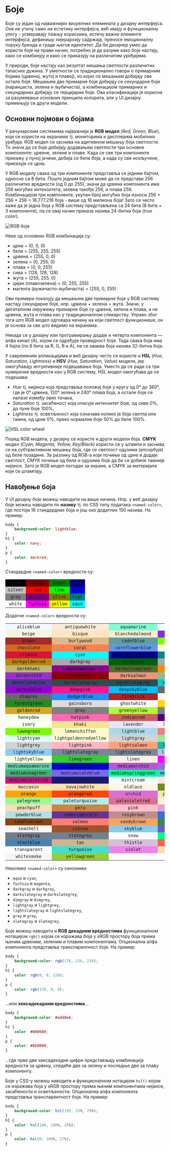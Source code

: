 # Боје

Боје су један од најважнијих визуелних елемената у дизајну интерфејса. Оне не
утичу само на естетику интерфејса, већ имају и функционалну улогу - усмеравају
пажњу корисника, истичу важне елементе интерфејса, дефинишу хијерархију
садржаја, преносе емоционалну поруку бренда и граде његов идентитет. Да би
дизајнер умео да користи боје на прави начин, потребно је да разуме како боје
настају, како се комбинују и како се приказују на различитим уређајима.

У природи, боје настају као резултат мешања светлости различитих таласних
дужина. У уметности се традиционално говори о примарним бојама (црвеној, жутој
и плавој), из којих се мешањем добијају све остале боје. Мешањем две примарне
боје добијају се секундарне боје (наранџаста, зелена и љубичаста), а
комбинацијом примарних и секундарних добијају се терцијарне боје. Ова
класификација је корисна за разумевање основних принципа колорита, али у
UI дизајну примењују се други модели.

## Основни појмови о бојама

У рачунарским системима најважнији је **RGB модел** (*Red, Green, Blue*), који
се користи на екранима тј. мониторима и дисплејима мобилних уређаја. RGB модел
се заснива на адитивном мешању боја светлости. То значи да се боје добијају
додавањем светлости три основне компоненте: црвене, зелене и плаве. Када се све
три компоненте прикажу у пуној јачини, добија се бела боја, а када су све
искључене, приказује се црна.

У RGB моделу свака од три компоненте представља се једним бајтом, односно са 8
бита. Пошто једним бајтом може да се представи 256 различитих вредности (од 0
до 255), значи да црвена компонента има 256 могућих интензитета, зелена такође
256, и плава 256. Комбинацијом три компоненте, укупан број могућих боја износи
256 × 256 × 256 = 16.777.216 боја - више од 16 милиона боја! Зато се често каже
да је једна боја у RGB систему представљена са 24 бита (8 бита × 3 компоненте),
па се овај начин приказа назива 24-битна боја (*true color*).

![RGB боје](./images/colors_rgb.png)

Неке од основних RGB комбинација су:

* црна = (0, 0, 0)
* бела = (255, 255, 255)
* црвена = (255, 0, 0)
* зелена = (0, 255, 0)
* плава = (0, 0, 255)
* сива = (128, 128, 128)
* жута = (255, 255, 0)
* цијан (плавозелена) = (0, 255, 255)
* магента (ружичасто-љубичаста) = (255, 0, 255)

Ови примери показују да мешањем две примарне боје у RGB систему настају
секундарне боје, нпр. црвена + зелена = жута. Значи, у дигиталном окружењу
примарне боје су црвена, зелена и плава, а не црвена, жута и плава као у
традиционалном сликарству. Управо због тога што RGB модел одговара начину на
који светлост функционише, он је основа за све што видимо на екранима.

Некада се у дизајну или програмирању додаје и четврта компонента — алфа канал
(A), којом се одређује провидност боје. Тада свака боја има 4 бајта (по 8 бита
за R, G, B и A), па се оваква боја назива 32-битна боја.

У савременим апликацијама и веб дизајну често се користе и **HSL** (*Hue,
Saturation, Lightness*) и **HSV** (*Hue, Saturation, Value*) модели, јер
омогућавају интуитивније подешавање боја. Уместо да се ради са три нумеричке
вредности као у RGB систему, HSL модел омогућава да се подешава:

* *Hue* тј. нијанса која представља положај боје у кругу од 0° до 360°, где је
0° црвена, 120° зелена и 240° плава боја, а остале боје се налазе између ових
тачака,
* *Saturation* тј. засићеност која описује интензитет боје, од сиве 0%, до пуне
боје 100%,
* *Lightness* тј. осветљеност која означава колико је боја светла или тамна, од
црне 0%, преко нормалне боје 50% до беле 100%.

![HSL color wheel](./images/color_wheel.png)

Поред RGB модела, у дизајну се користе и други модели боја. **CMYK** модел
(*Cyan, Magenta, Yellow, Key/Black*) користи се у штампи и заснива се на
субтрактивном мешању боја, где се светлост одузима (апсорбује) од беле
позадине. За разлику од RGB-а који почиње од црне и додаје светлост, CMYK
почиње од беле и одузима боје да би се добиле тамније нијансе. Зато је RGB
модел погодан за екране, а CMYK за материјале који се штампају.

## Навођење боја

У UI дизајну боје можеш наводити на више начина. Нпр. у веб дизајну боје можеш
наводити по **називу** тј. по CSS типу података `<named-color>`, где постоји 16
стандардних боја и још око додатних 150 назива. На пример:

```css
body {
    background-color: lightblue;
}
h1 {
    color: navy;
}
p {
    color: darkred;
}
```

Стандардне `<named-color>` вредности су:

<table>
    <tr>
        <td style="background: black; text-align: center;"><code>black</code></td>
        <td style="background: maroon; text-align: center;"><code>maroon</code></td>
        <td style="background: green; text-align: center;"><code>green</code></td>
        <td style="background: navy; text-align: center;"><code>navy</code></td>
    </tr>
    <tr>
        <td style="background: silver; text-align: center;"><code>silver</code></td>
        <td style="background: red; text-align: center;"><code>red</code></td>
        <td style="background: lime; text-align: center;"><code>lime</code></td>
        <td style="background: blue; text-align: center;"><code>blue</code></td>
    </tr>
    <tr>
        <td style="background: gray; text-align: center;"><code>gray</code></td>
        <td style="background: purple; text-align: center;"><code>purple</code></td>
        <td style="background: olive; text-align: center;"><code>olive</code></td>
        <td style="background: teal; text-align: center;"><code>teal</code></td>
    </tr>
    <tr>
        <td style="background: white; text-align: center;"><code>white</code></td>
        <td style="background: fuchsia; text-align: center;"><code>fuchsia</code></td>
        <td style="background: yellow; text-align: center;"><code>yellow</code></td>
        <td style="background: aqua; text-align: center;"><code>aqua</code></td>
    </tr>
</table>

Додатне `<named-color>` вредности су:

<table>
    <tr>
        <td style="text-align: center; background: aliceblue"><code>aliceblue</code></td>
        <td style="text-align: center; background: antiquewhite"><code>antiquewhite</code></td>
        <td style="text-align: center; background: aquamarine"><code>aquamarine</code></td>
        <td style="text-align: center; background: azure"><code>azure</code></td>
    </tr>
    <tr>
        <td style="text-align: center; background: beige"><code>beige</code></td>
        <td style="text-align: center; background: bisque"><code>bisque</code></td>
        <td style="text-align: center; background: blanchedalmond"><code>blanchedalmond</code></td>
        <td style="text-align: center; background: blueviolet"><code>blueviolet</code></td>
    </tr>
    <tr>
        <td style="text-align: center; background: brown"><code>brown</code></td>
        <td style="text-align: center; background: burlywood"><code>burlywood</code></td>
        <td style="text-align: center; background: cadetblue"><code>cadetblue</code></td>
        <td style="text-align: center; background: chartreuse"><code>chartreuse</code></td>
    </tr>
    <tr>
        <td style="text-align: center; background: chocolate"><code>chocolate</code></td>
        <td style="text-align: center; background: coral"><code>coral</code></td>
        <td style="text-align: center; background: cornflowerblue"><code>cornflowerblue</code></td>
        <td style="text-align: center; background: cornsilk"><code>cornsilk</code></td>
    </tr>
    <tr>
        <td style="text-align: center; background: crimson"><code>crimson</code></td>
        <td style="text-align: center; background: cyan"><code>cyan</code></td>
        <td style="text-align: center; background: darkblue"><code>darkblue</code></td>
        <td style="text-align: center; background: darkcyan"><code>darkcyan</code></td>
    </tr>
    <tr>
        <td style="text-align: center; background: darkgoldenrod"><code>darkgoldenrod</code></td>
        <td style="text-align: center; background: darkgray"><code>darkgray</code></td>
        <td style="text-align: center; background: darkgreen"><code>darkgreen</code></td>
        <td style="text-align: center; background: darkgrey"><code>darkgrey</code></td>
    </tr>
    <tr>
        <td style="text-align: center; background: darkkhaki"><code>darkkhaki</code></td>
        <td style="text-align: center; background: darkmagenta"><code>darkmagenta</code></td>
        <td style="text-align: center; background: darkolivegreen"><code>darkolivegreen</code></td>
        <td style="text-align: center; background: darkorange"><code>darkorange</code></td>
    </tr>
    <tr>
        <td style="text-align: center; background: darkorchid"><code>darkorchid</code></td>
        <td style="text-align: center; background: darkred"><code>darkred</code></td>
        <td style="text-align: center; background: darksalmon"><code>darksalmon</code></td>
        <td style="text-align: center; background: darkseagreen"><code>darkseagreen</code></td>
    </tr>
    <tr>
        <td style="text-align: center; background: darkslateblue"><code>darkslateblue</code></td>
        <td style="text-align: center; background: darkslategray"><code>darkslategray</code></td>
        <td style="text-align: center; background: darkslategrey"><code>darkslategrey</code></td>
        <td style="text-align: center; background: darkturquoise"><code>darkturquoise</code></td>
    </tr>
    <tr>
        <td style="text-align: center; background: darkviolet"><code>darkviolet</code></td>
        <td style="text-align: center; background: deeppink"><code>deeppink</code></td>
        <td style="text-align: center; background: deepskyblue"><code>deepskyblue</code></td>
        <td style="text-align: center; background: dimgray"><code>dimgray</code></td>
    </tr>
    <tr>
        <td style="text-align: center; background: dimgrey"><code>dimgrey</code></td>
        <td style="text-align: center; background: dodgerblue"><code>dodgerblue</code></td>
        <td style="text-align: center; background: firebrick"><code>firebrick</code></td>
        <td style="text-align: center; background: floralwhite"><code>floralwhite</code></td>
    </tr>
    <tr>
        <td style="text-align: center; background: forestgreen"><code>forestgreen</code></td>
        <td style="text-align: center; background: gainsboro"><code>gainsboro</code></td>
        <td style="text-align: center; background: ghostwhite"><code>ghostwhite</code></td>
        <td style="text-align: center; background: gold"><code>gold</code></td>
    </tr>
    <tr>
        <td style="text-align: center; background: goldenrod"><code>goldenrod</code></td>
        <td style="text-align: center; background: gray"><code>gray</code></td>
        <td style="text-align: center; background: greenyellow"><code>greenyellow</code></td>
        <td style="text-align: center; background: grey"><code>grey</code></td>
    </tr>
    <tr>
        <td style="text-align: center; background: honeydew"><code>honeydew</code></td>
        <td style="text-align: center; background: hotpink"><code>hotpink</code></td>
        <td style="text-align: center; background: indianred"><code>indianred</code></td>
        <td style="text-align: center; background: indigo"><code>indigo</code></td>
    </tr>
    <tr>
        <td style="text-align: center; background: ivory"><code>ivory</code></td>
        <td style="text-align: center; background: khaki"><code>khaki</code></td>
        <td style="text-align: center; background: lavender"><code>lavender</code></td>
        <td style="text-align: center; background: lavenderblush"><code>lavenderblush</code></td>
    </tr>
    <tr>
        <td style="text-align: center; background: lawngreen"><code>lawngreen</code></td>
        <td style="text-align: center; background: lemonchiffon"><code>lemonchiffon</code></td>
        <td style="text-align: center; background: lightblue"><code>lightblue</code></td>
        <td style="text-align: center; background: lightcoral"><code>lightcoral</code></td>
    </tr>
    <tr>
        <td style="text-align: center; background: lightcyan"><code>lightcyan</code></td>
        <td style="text-align: center; background: lightgoldenrodyellow"><code>lightgoldenrodyellow</code></td>
        <td style="text-align: center; background: lightgray"><code>lightgray</code></td>
        <td style="text-align: center; background: lightgreen"><code>lightgreen</code></td>
    </tr>
    <tr>
        <td style="text-align: center; background: lightgrey"><code>lightgrey</code></td>
        <td style="text-align: center; background: lightpink"><code>lightpink</code></td>
        <td style="text-align: center; background: lightsalmon"><code>lightsalmon</code></td>
        <td style="text-align: center; background: lightseagreen"><code>lightseagreen</code></td>
    </tr>
    <tr>
        <td style="text-align: center; background: lightskyblue"><code>lightskyblue</code></td>
        <td style="text-align: center; background: lightslategray"><code>lightslategray</code></td>
        <td style="text-align: center; background: lightslategrey"><code>lightslategrey</code></td>
        <td style="text-align: center; background: lightsteelblue"><code>lightsteelblue</code></td>
    </tr>
    <tr>
        <td style="text-align: center; background: lightyellow"><code>lightyellow</code></td>
        <td style="text-align: center; background: limegreen"><code>limegreen</code></td>
        <td style="text-align: center; background: linen"><code>linen</code></td>
        <td style="text-align: center; background: magenta"><code>magenta</code></td>
    </tr>
    <tr>
        <td style="text-align: center; background: mediumaquamarine"><code>mediumaquamarine</code></td>
        <td style="text-align: center; background: mediumblue"><code>mediumblue</code></td>
        <td style="text-align: center; background: mediumorchid"><code>mediumorchid</code></td>
        <td style="text-align: center; background: mediumpurple"><code>mediumpurple</code></td>
    </tr>
    <tr>
        <td style="text-align: center; background: mediumseagreen"><code>mediumseagreen</code></td>
        <td style="text-align: center; background: mediumslateblue"><code>mediumslateblue</code></td>
        <td style="text-align: center; background: mediumspringgreen"><code>mediumspringgreen</code></td>
        <td style="text-align: center; background: mediumturquoise"><code>mediumturquoise</code></td>
    </tr>
    <tr>
        <td style="text-align: center; background: mediumvioletred"><code>mediumvioletred</code></td>
        <td style="text-align: center; background: midnightblue"><code>midnightblue</code></td>
        <td style="text-align: center; background: mintcream"><code>mintcream</code></td>
        <td style="text-align: center; background: mistyrose"><code>mistyrose</code></td>
    </tr>
    <tr>
        <td style="text-align: center; background: moccasin"><code>moccasin</code></td>
        <td style="text-align: center; background: navajowhite"><code>navajowhite</code></td>
        <td style="text-align: center; background: oldlace"><code>oldlace</code></td>
        <td style="text-align: center; background: olivedrab"><code>olivedrab</code></td>
    </tr>
    <tr>
        <td style="text-align: center; background: orange"><code>orange</code></td>
        <td style="text-align: center; background: orangered"><code>orangered</code></td>
        <td style="text-align: center; background: orchid"><code>orchid</code></td>
        <td style="text-align: center; background: palegoldenrod"><code>palegoldenrod</code></td>
    </tr>
    <tr>
        <td style="text-align: center; background: palegreen"><code>palegreen</code></td>
        <td style="text-align: center; background: paleturquoise"><code>paleturquoise</code></td>
        <td style="text-align: center; background: palevioletred"><code>palevioletred</code></td>
        <td style="text-align: center; background: papayawhip"><code>papayawhip</code></td>
    </tr>
    <tr>
        <td style="text-align: center; background: peachpuff"><code>peachpuff</code></td>
        <td style="text-align: center; background: peru"><code>peru</code></td>
        <td style="text-align: center; background: pink"><code>pink</code></td>
        <td style="text-align: center; background: plum"><code>plum</code></td>
    </tr>
    <tr>
        <td style="text-align: center; background: powderblue"><code>powderblue</code></td>
        <td style="text-align: center; background: rebeccapurple"><code>rebeccapurple</code></td>
        <td style="text-align: center; background: rosybrown"><code>rosybrown</code></td>
        <td style="text-align: center; background: royalblue"><code>royalblue</code></td>
    </tr>
    <tr>
        <td style="text-align: center; background: saddlebrown"><code>saddlebrown</code></td>
        <td style="text-align: center; background: salmon"><code>salmon</code></td>
        <td style="text-align: center; background: sandybrown"><code>sandybrown</code></td>
        <td style="text-align: center; background: seagreen"><code>seagreen</code></td>
    </tr>
    <tr>
        <td style="text-align: center; background: seashell"><code>seashell</code></td>
        <td style="text-align: center; background: sienna"><code>sienna</code></td>
        <td style="text-align: center; background: skyblue"><code>skyblue</code></td>
        <td style="text-align: center; background: slateblue"><code>slateblue</code></td>
    </tr>
    <tr>
        <td style="text-align: center; background: slategray"><code>slategray</code></td>
        <td style="text-align: center; background: slategrey"><code>slategrey</code></td>
        <td style="text-align: center; background: snow"><code>snow</code></td>
        <td style="text-align: center; background: springgreen"><code>springgreen</code></td>
    </tr>
    <tr>
        <td style="text-align: center; background: steelblue"><code>steelblue</code></td>
        <td style="text-align: center; background: tan"><code>tan</code></td>
        <td style="text-align: center; background: thistle"><code>thistle</code></td>
        <td style="text-align: center; background: tomato"><code>tomato</code></td>
    </tr>
    <tr>
        <td style="text-align: center; background: transparent"><code>transparent</code></td>
        <td style="text-align: center; background: turquoise"><code>turquoise</code></td>
        <td style="text-align: center; background: violet"><code>violet</code></td>
        <td style="text-align: center; background: wheat"><code>wheat</code></td>
    </tr>
    <tr>
        <td style="text-align: center; background: whitesmoke"><code>whitesmoke</code></td>
        <td style="text-align: center; background: yellowgreen"><code>yellowgreen</code></td>
    </tr>
</table>

Неколико `<named-color>` су синоними:

* `aqua` и `cyan`,
* `fuchsia` и `magenta`,
* `darkgray` и `darkgrey`,
* `darkslategray` и `darkslategrey`,
* `dimgray` и `dimgrey`,
* `lightgray` и `lightgrey`,
* `lightslategray` и `lightslategrey`,
* `gray` и `grey`,
* `slategray` и `slategrey`.

Боје можеш наводити и **RGB декадним вредностима** функционалном нотацијом
`rgb()` којом се изражава боја у sRGB простору боја према њеним црвеним,
зеленим и плавим компонентама. Опционална алфа компонента представља
транспарентност боје. На пример:

```css
body {
    background-color: rgb(176, 216, 230);
}
h1 {
    color: rgb(0, 0, 128);
}
p {
    color: rgb(139, 0, 0);
}
```

...или **хексадекадним вредностима**...

```css
body {
    background-color: #add8e6;
}
h1 {
    color: #000080;
}
p {
    color: #8b0000;
}
```

...где прве две хексадекадне цифре представљају комбинација вредности за
црвену, следеће две за зелену и последње две за плаву компоненту.

Боје у CSS-у можеш наводити и функционалном нотацијом `hsl()` којом се изражава
боја у sRGB простору према њеним компонентама нијансе, засићености и
осветљености. Опционална алфа компонента представља транспарентност боје. На
пример:

```css
body {
    background-color: hsl(195, 53%, 79%);
}
h1 {
    color: hsl(240, 100%, 25%);
}
p {
    color: hsl(0, 100%, 27%);
}
```
